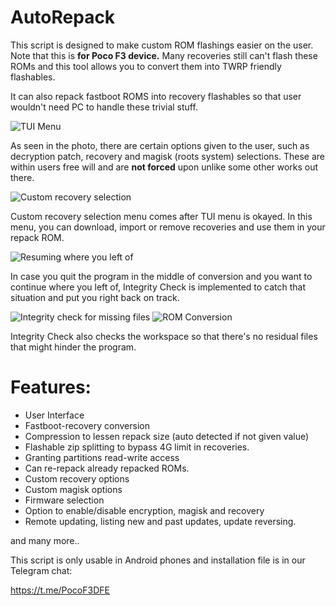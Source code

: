 # AutoRepack
This script is designed to make custom ROM flashings easier on the user. Note that this is **for Poco F3 device.**
Many recoveries still can't flash these ROMs and this tool allows you to convert them into TWRP friendly flashables.

It can also repack fastboot ROMS into recovery flashables so that user wouldn't need PC to handle these trivial stuff.

![TUI Menu](https://i.ibb.co/tH5VH1X/Screenshot-20220123-221636-Termux.png)

As seen in the photo, there are certain options given to the user,
such as decryption patch, recovery and magisk (roots system) selections.
These are within users free will and are **not forced** upon unlike some other works out there.

![Custom recovery selection](https://i.ibb.co/zRHbNgG/Screenshot-20220123-221421-Termux.png)

Custom recovery selection menu comes after TUI menu is okayed. In this menu, you can download, import
or remove recoveries and use them in your repack ROM.

![Resuming where you left of](https://i.ibb.co/k3KSZsk/Screenshot-20220123-221249-Termux.png)

In case you quit the program in the middle of conversion and you want to continue where you left of,
Integrity Check is implemented to catch that situation and put you right back on track.

![Integrity check for missing files](https://i.ibb.co/pLTHtkV/Screenshot-20220123-221311-Termux.png)
![ROM Conversion](https://i.ibb.co/Rpmq2Rd/Screenshot-20220123-221617-Termux.png)

Integrity Check also checks the workspace so that there's no residual files that might hinder the program.

# Features:

- User Interface
- Fastboot-recovery conversion
- Compression to lessen repack size (auto detected if not given value)
- Flashable zip splitting to bypass 4G limit in recoveries.
- Granting partitions read-write access
- Can re-repack already repacked ROMs.
- Custom recovery options
- Custom magisk options
- Firmware selection
- Option to enable/disable encryption, magisk and recovery
- Remote updating, listing new and past updates, update reversing.

and many more..

This script is only usable in Android phones and installation file is
in our Telegram chat:

https://t.me/PocoF3DFE
